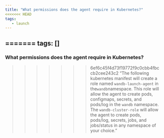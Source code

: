 ```yaml
---
title: "What permissions does the agent require in Kubernetes?"
<<<<<<< HEAD
tags:
   - launch
---
```


=======
tags: []
---

### What permissions does the agent require in Kubernetes?
>>>>>>> 6ef6c45f4d73f19772f9c0cbb4fbccb2cee243c2
“The following kubernetes manifest will create a role named
`wandb-launch-agent` in the`wandb`namespace. This role will allow the agent to create pods, configmaps, secrets, and pods/log in the `wandb` namespace. The `wandb-cluster-role` will allow the agent to create pods, pods/log, secrets, jobs, and jobs/status in any namespace of your choice.”